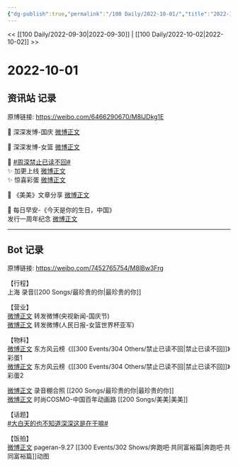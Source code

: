```yaml
---
{"dg-publish":true,"permalink":"/100 Daily/2022-10-01/","title":"2022-10-01","created":"2022-11-13T02:50:30.000+08:00","updated":"2023-01-09T19:12:33.118+08:00"}
---
```



<< [[100 Daily/2022-09-30\|2022-09-30]] | [[100 Daily/2022-10-02\|2022-10-02]] >>

# 2022-10-01

## 资讯站 记录

原博链接: https://weibo.com/6466290670/M8lJDkg1E

💫 深深发博-国庆 [微博正文](https://m.weibo.cn/6466290670/4819552356276020)

💫 深深发博-女篮 [微博正文](https://m.weibo.cn/6466290670/4819794689264061)

💫 [#周深禁止已读不回#](https://s.weibo.com/weibo?q=%23%E5%91%A8%E6%B7%B1%E7%A6%81%E6%AD%A2%E5%B7%B2%E8%AF%BB%E4%B8%8D%E5%9B%9E%23)  
✨ 加更上线 [微博正文](https://m.weibo.cn/6466290670/4819735701621068)  
✨ 惊喜彩蛋 [微博正文](https://m.weibo.cn/6466290670/4819747104884421)

💫 《美美》文章分享 [微博正文](https://m.weibo.cn/6466290670/4819849891549720)

💫 每日早安-《今天是你的生日，中国》  
发行一周年纪念 [微博正文](https://m.weibo.cn/6466290670/4819683582151715)

---
## Bot 记录

原博链接: https://weibo.com/7452765754/M8lBw3Frg

【行程】  
上海 录音[[200 Songs/最珍贵的你\|最珍贵的你]]

【营业】  
[微博正文](http://weibo.com/1736988591/M8czFfiXU) 转发微博(央视新闻-国庆节)  
[微博正文](http://weibo.com/1736988591/M8iOb38Vv) 转发微博(人民日报-女篮世界杯亚军)

【物料】  
[微博正文](https://weibo.com/7779932378/M8hnv9Nyw) 东方风云榜《[[300 Events/304 Others/禁止已读不回\|禁止已读不回]]》彩蛋1  
[微博正文](https://weibo.com/7779932378/M8hFH4xFg) 东方风云榜《[[300 Events/304 Others/禁止已读不回\|禁止已读不回]]》彩蛋2

[微博正文](http://weibo.com/5025365433/M8hIegyOm) 录音棚合照 [[200 Songs/最珍贵的你\|最珍贵的你]]  
[微博正文](http://weibo.com/1518966617/M8jV69Jj7) 时尚COSMO-中国百年动画路 [[200 Songs/美美\|美美]]

【话题】  
[#大白天的也不知道深深这是在干嘛#](https://s.weibo.com/weibo?q=%23%E5%A4%A7%E7%99%BD%E5%A4%A9%E7%9A%84%E4%B9%9F%E4%B8%8D%E7%9F%A5%E9%81%93%E6%B7%B1%E6%B7%B1%E8%BF%99%E6%98%AF%E5%9C%A8%E5%B9%B2%E5%98%9B%23)

【饭拍】  
[微博正文](https://weibo.com/7633014126/M8j4qEwZn) pageran-9.27 [[300 Events/302 Shows/奔跑吧·共同富裕篇\|奔跑吧·共同富裕篇]]动图
